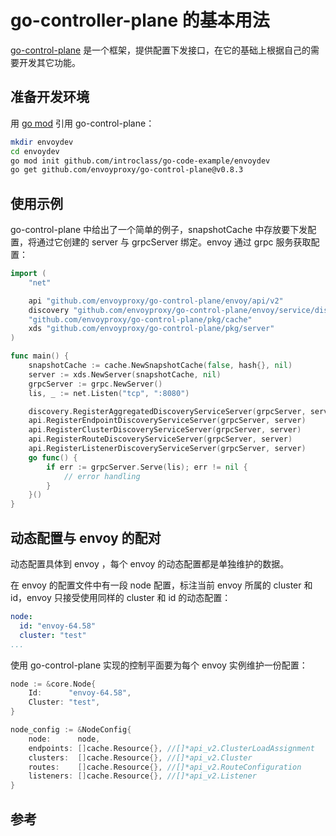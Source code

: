 <!-- toc -->
# go-controller-plane 的基本用法 

[go-control-plane][1] 是一个框架，提供配置下发接口，在它的基础上根据自己的需要开发其它功能。

## 准备开发环境

用 [go mod][2] 引用 go-control-plane：

```sh
mkdir envoydev 
cd envoydev
go mod init github.com/introclass/go-code-example/envoydev
go get github.com/envoyproxy/go-control-plane@v0.8.3
```

## 使用示例

go-control-plane 中给出了一个简单的例子，snapshotCache 中存放要下发配置，将通过它创建的 server 与 grpcServer 绑定。envoy 通过 grpc 服务获取配置： 

```go
import (
    "net"

    api "github.com/envoyproxy/go-control-plane/envoy/api/v2"
    discovery "github.com/envoyproxy/go-control-plane/envoy/service/discovery/v2"
    "github.com/envoyproxy/go-control-plane/pkg/cache"
    xds "github.com/envoyproxy/go-control-plane/pkg/server"
)

func main() {
    snapshotCache := cache.NewSnapshotCache(false, hash{}, nil)
    server := xds.NewServer(snapshotCache, nil)
    grpcServer := grpc.NewServer()
    lis, _ := net.Listen("tcp", ":8080")

    discovery.RegisterAggregatedDiscoveryServiceServer(grpcServer, server)
    api.RegisterEndpointDiscoveryServiceServer(grpcServer, server)
    api.RegisterClusterDiscoveryServiceServer(grpcServer, server)
    api.RegisterRouteDiscoveryServiceServer(grpcServer, server)
    api.RegisterListenerDiscoveryServiceServer(grpcServer, server)
    go func() {
        if err := grpcServer.Serve(lis); err != nil {
            // error handling
        }
    }()
}
```

## 动态配置与 envoy 的配对

动态配置具体到 envoy ，每个 envoy 的动态配置都是单独维护的数据。

在 envoy 的配置文件中有一段 node 配置，标注当前 envoy 所属的 cluster 和 id，envoy 只接受使用同样的 cluster 和 id 的动态配置：

```yaml
node:
  id: "envoy-64.58"
  cluster: "test"
...
```

使用 go-control-plane 实现的控制平面要为每个 envoy 实例维护一份配置：

```go
node := &core.Node{
    Id:      "envoy-64.58",
    Cluster: "test",
}

node_config := &NodeConfig{
    node:      node,
    endpoints: []cache.Resource{}, //[]*api_v2.ClusterLoadAssignment
    clusters:  []cache.Resource{}, //[]*api_v2.Cluster
    routes:    []cache.Resource{}, //[]*api_v2.RouteConfiguration
    listeners: []cache.Resource{}, //[]*api_v2.Listener
}
```

## 参考

[1]: https://github.com/envoyproxy/go-control-plane "go-control-plane"
[2]: https://www.lijiaocn.com/%E7%BC%96%E7%A8%8B/2019/05/05/go-modules.html "Go Modules：Go 1.11和1.12引入的依赖包管理方法"

